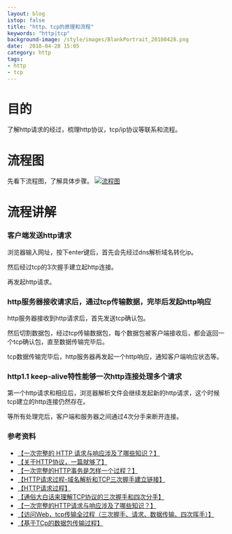 ```yaml
---
layout: blog
istop: false
title: "http、tcp的原理和流程"
keywords: "http|tcp"
background-image: /style/images/BlankPortrait_20180428.png
date:  2018-04-28 15:05
category: http
tags:
- http
- tcp
---
```

 
# 目的
 
了解http请求的经过，梳理http协议，tcp/ip协议等联系和流程。

# 流程图

先看下流程图，了解具体步骤。
[![流程图]({{site.url}}/style/images/BlankPortrait_20180428.png)]({{site.url}}/style/images/BlankPortrait_20180428.png)

# 流程讲解

### 客户端发送http请求

浏览器输入网址，按下enter键后，首先会先经过dns解析域名转化ip。

然后经过tcp的3次握手建立起http连接。

再发起http请求。

### http服务器接收请求后，通过tcp传输数据，完毕后发起http响应

http服务器接收到http请求后，首先发送tcp确认包。

然后切割数据包，经过tcp传输数据包，每个数据包被客户端接收后，都会返回一个tcp确认包，直至数据传输完毕后。

tcp数据传输完毕后，http服务器再发起一个http响应，通知客户端响应状态等。

### http1.1 keep-alive特性能够一次http连接处理多个请求

第一个http请求和相应后，浏览器解析文件会继续发起新的http请求，这个时候tcp建立的http连接仍然存在。

等所有处理完后，客户端和服务器之间通过4次分手来断开连接。


### 参考资料
- [【一次完整的 HTTP 请求与响应涉及了哪些知识？】](https://juejin.im/entry/58ce00c5ac502e00589b4bde)
- [【关于HTTP协议，一篇就够了】](https://www.jianshu.com/p/80e25cb1d81a)
- [【一次完整的HTTP事务是怎样一个过程？】](https://www.linux178.com/web/httprequest.html)
- [【HTTP请求过程-域名解析和TCP三次握手建立链接】](https://www.cnblogs.com/caijh/p/7698819.html)
- [【HTTP请求过程】](http://www.cnblogs.com/caijh/p/7661402.html)
- [【通俗大白话来理解TCP协议的三次握手和四次分手】](https://github.com/jawil/blog/issues/14)
- [【一次完整的HTTP请求与响应涉及了哪些知识？】](https://www.jianshu.com/p/c1d6a294d3c0)
- [【访问Web，tcp传输全过程（三次握手、请求、数据传输、四次挥手）】](https://blog.csdn.net/sinat_21455985/article/details/53508115)
- [【基于TCp的数据包传输过程】](https://blog.csdn.net/suiyuan19840208/article/details/22062657)

